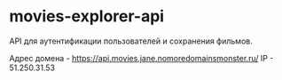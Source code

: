 # movies-explorer-api

API для аутентификации пользователей и сохранения фильмов.

Адрес домена - https://api.movies.jane.nomoredomainsmonster.ru/
IP - 51.250.31.53

